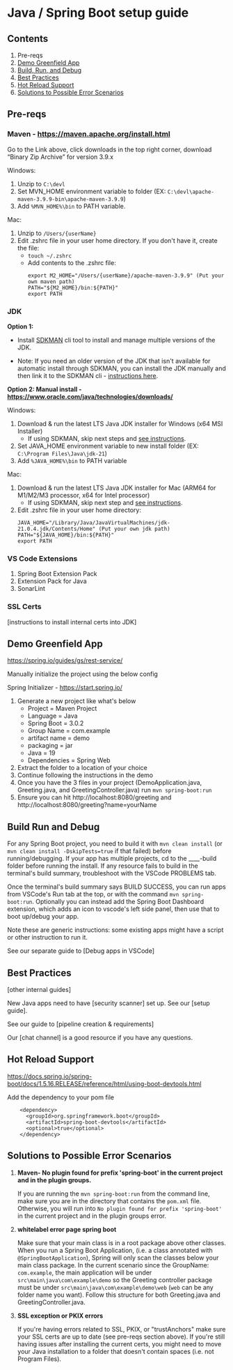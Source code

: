 # Java / Spring Boot setup guide

## Contents

1. Pre-reqs
2. [Demo Greenfield App](#demo-greenfield-app)
3. [Build, Run, and Debug](#build-run-and-debug)
4. [Best Practices](#best-practices)
5. [Hot Reload Support](#hot-reload-support)
6. [Solutions to Possible Error Scenarios](#solutions-to-possible-error-scenarios)

## Pre-reqs

### **Maven** - https://maven.apache.org/install.html
Go to the Link above, click downloads in the top right corner, download “Binary Zip Archive” for version 3.9.x

Windows:

1. Unzip to `C:\devl`
2. Set MVN_HOME environment variable to folder (EX: `C:\devl\apache-maven-3.9.9-bin\apache-maven-3.9.9`)
3. Add `%MVN_HOME%\bin` to PATH variable.

Mac:

1. Unzip to `/Users/{userName}`
2. Edit .zshrc file in your user home directory. If you don't have it, create the file:
    - `touch ~/.zshrc`
    - Add contents to the .zshrc file:
      ```
      export M2_HOME="/Users/{userName}/apache-maven-3.9.9" (Put your own maven path)
      PATH="${M2_HOME}/bin:${PATH}"
      export PATH
      ```

### **JDK**

**Option 1:** 

- Install [SDKMAN](https://sdkman.io/install) cli tool to install and manage multiple versions of the JDK.

- Note: If you need an older version of the JDK that isn't available for automatic install through SDKMAN, you can install the JDK manually and then link it to the SDKMAN cli - [instructions here](https://sdkman.io/usage#install-local-versions).

**Option 2: Manual install - https://www.oracle.com/java/technologies/downloads/**

Windows:

1. Download & run the latest LTS Java JDK installer for Windows (x64 MSI Installer)
    - If using SDKMAN, skip next steps and [see instructions](https://sdkman.io/usage#install-local-versions).
2. Set JAVA_HOME environment variable to new install folder (EX: `C:\Program Files\Java\jdk-21`)
3. Add `%JAVA_HOME%\bin` to PATH variable

Mac:

1. Download & run the latest LTS Java JDK installer for Mac (ARM64 for M1/M2/M3 processor, x64 for Intel processor)
    - If using SDKMAN, skip next step and [see instructions](https://sdkman.io/usage#install-local-versions).
3. Edit .zshrc file in your user home directory:
      ```
      JAVA_HOME="/Library/Java/JavaVirtualMachines/jdk-21.0.4.jdk/Contents/Home" (Put your own jdk path)
      PATH="${JAVA_HOME}/bin:${PATH}"
      export PATH
      ```

### **VS Code Extensions**

1. Spring Boot Extension Pack
2. Extension Pack for Java
3. SonarLint

### **SSL Certs**

[instructions to install internal certs into JDK]

## Demo Greenfield App

https://spring.io/guides/gs/rest-service/

Manually initialize the project using the below config

Spring Initializer - https://start.spring.io/

1. Generate a new project like what's below
    * Project = Maven Project
    * Language = Java
    * Spring Boot = 3.0.2
    * Group Name = com.example
    * artifact name = demo
    * packaging = jar
    * Java = 19
    * Dependencies = Spring Web
2. Extract the folder to a location of your choice
3. Continue following the instructions in the demo
4. Once you have the 3 files in your project (DemoApplication.java, Greeting.java, and GreetingController.java) run `mvn spring-boot:run`
5. Ensure you can hit http://localhost:8080/greeting and http://localhost:8080/greeting?name=yourName

## Build Run and Debug

For any Spring Boot project, you need to build it with `mvn clean install` (or `mvn clean install -DskipTests=true` if that failed) before running/debugging. If your app has multiple projects, cd to the ____-build folder before running the install. If any resource fails to build in the terminal's build summary, troubleshoot with the VSCode PROBLEMS tab.

Once the terminal's build summary says BUILD SUCCESS, you can run apps from VSCode's Run tab at the top, or with the command `mvn spring-boot:run`. Optionally you can instead add the Spring Boot Dashboard extension, which adds an icon to vscode's left side panel, then use that to boot up/debug your app.

Note these are generic instructions: some existing apps might have a script or other instruction to run it.

See our separate guide to [Debug apps in VSCode]

## Best Practices

[other internal guides]

New Java apps need to have [security scanner] set up. See our [setup guide].

See our guide to [pipeline creation & requirements]

Our [chat channel] is a good resource if you have any questions.

## Hot Reload Support

https://docs.spring.io/spring-boot/docs/1.5.16.RELEASE/reference/html/using-boot-devtools.html

Add the dependency to your pom file
```
    <dependency>
      <groupId>org.springframework.boot</groupId>
      <artifactId>spring-boot-devtools</artifactId>
      <optional>true</optional>
    </dependency>
```

## Solutions to Possible Error Scenarios

1. **Maven- No plugin found for prefix 'spring-boot' in the current project and in the plugin groups.**

    If you are running the `mvn spring-boot:run` from the command line, make sure you are in the directory that contains the `pom.xml` file. Otherwise, you will run into `No plugin found for prefix 'spring-boot'` in the current project and in the plugin groups error.

2. **whitelabel error page spring boot**

    Make sure that your main class is in a root package above other classes. When you run a Spring Boot Application, (i.e. a class annotated with `@SpringBootApplication`), Spring will only scan the classes below your main class package. In the current scenario since the GroupName: `com.example`, the main application will be under `src\main\java\com\example\demo` so the Greeting controller package must be under `src\main\java\com\example\demo\web` (`web` can be any folder name you want). Follow this structure for both Greeting.java and GreetingController.java.

3. **SSL exception or PKIX errors**

    If you're having errors related to SSL, PKIX, or "trustAnchors" make sure your SSL certs are up to date (see pre-reqs section above). If you're still having issues after installing the current certs, you might need to move your Java installation to a folder that doesn't contain spaces (i.e. not Program Files).
